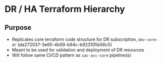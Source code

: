 # DR / HA Terraform Hierarchy

## Purpose

- Replicates core terraform code structure for DR subscription, `dev-core-dr` (da272037-3e65-4b59-b94c-b923105b56c5)
- Meant to be used for validation and deployment of DR resources
- Will follow same CI/CD pattern as `iac-acc-core` pipeline(s)